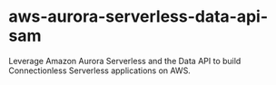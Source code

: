 # aws-aurora-serverless-data-api-sam
Leverage Amazon Aurora Serverless and the Data API to build Connectionless Serverless applications on AWS.
